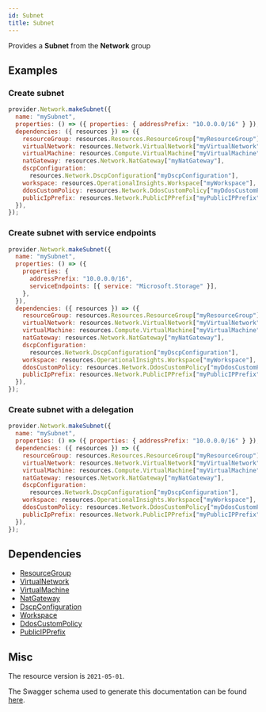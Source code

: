 ```yaml
---
id: Subnet
title: Subnet
---
```

Provides a **Subnet** from the **Network** group
## Examples
### Create subnet
```js
provider.Network.makeSubnet({
  name: "mySubnet",
  properties: () => ({ properties: { addressPrefix: "10.0.0.0/16" } }),
  dependencies: ({ resources }) => ({
    resourceGroup: resources.Resources.ResourceGroup["myResourceGroup"],
    virtualNetwork: resources.Network.VirtualNetwork["myVirtualNetwork"],
    virtualMachine: resources.Compute.VirtualMachine["myVirtualMachine"],
    natGateway: resources.Network.NatGateway["myNatGateway"],
    dscpConfiguration:
      resources.Network.DscpConfiguration["myDscpConfiguration"],
    workspace: resources.OperationalInsights.Workspace["myWorkspace"],
    ddosCustomPolicy: resources.Network.DdosCustomPolicy["myDdosCustomPolicy"],
    publicIpPrefix: resources.Network.PublicIPPrefix["myPublicIPPrefix"],
  }),
});

```

### Create subnet with service endpoints
```js
provider.Network.makeSubnet({
  name: "mySubnet",
  properties: () => ({
    properties: {
      addressPrefix: "10.0.0.0/16",
      serviceEndpoints: [{ service: "Microsoft.Storage" }],
    },
  }),
  dependencies: ({ resources }) => ({
    resourceGroup: resources.Resources.ResourceGroup["myResourceGroup"],
    virtualNetwork: resources.Network.VirtualNetwork["myVirtualNetwork"],
    virtualMachine: resources.Compute.VirtualMachine["myVirtualMachine"],
    natGateway: resources.Network.NatGateway["myNatGateway"],
    dscpConfiguration:
      resources.Network.DscpConfiguration["myDscpConfiguration"],
    workspace: resources.OperationalInsights.Workspace["myWorkspace"],
    ddosCustomPolicy: resources.Network.DdosCustomPolicy["myDdosCustomPolicy"],
    publicIpPrefix: resources.Network.PublicIPPrefix["myPublicIPPrefix"],
  }),
});

```

### Create subnet with a delegation
```js
provider.Network.makeSubnet({
  name: "mySubnet",
  properties: () => ({ properties: { addressPrefix: "10.0.0.0/16" } }),
  dependencies: ({ resources }) => ({
    resourceGroup: resources.Resources.ResourceGroup["myResourceGroup"],
    virtualNetwork: resources.Network.VirtualNetwork["myVirtualNetwork"],
    virtualMachine: resources.Compute.VirtualMachine["myVirtualMachine"],
    natGateway: resources.Network.NatGateway["myNatGateway"],
    dscpConfiguration:
      resources.Network.DscpConfiguration["myDscpConfiguration"],
    workspace: resources.OperationalInsights.Workspace["myWorkspace"],
    ddosCustomPolicy: resources.Network.DdosCustomPolicy["myDdosCustomPolicy"],
    publicIpPrefix: resources.Network.PublicIPPrefix["myPublicIPPrefix"],
  }),
});

```
## Dependencies
- [ResourceGroup](../Resources/ResourceGroup.md)
- [VirtualNetwork](../Network/VirtualNetwork.md)
- [VirtualMachine](../Compute/VirtualMachine.md)
- [NatGateway](../Network/NatGateway.md)
- [DscpConfiguration](../Network/DscpConfiguration.md)
- [Workspace](../OperationalInsights/Workspace.md)
- [DdosCustomPolicy](../Network/DdosCustomPolicy.md)
- [PublicIPPrefix](../Network/PublicIPPrefix.md)
## Misc
The resource version is `2021-05-01`.

The Swagger schema used to generate this documentation can be found [here](https://github.com/Azure/azure-rest-api-specs/tree/main/specification/network/resource-manager/Microsoft.Network/stable/2021-05-01/virtualNetwork.json).
